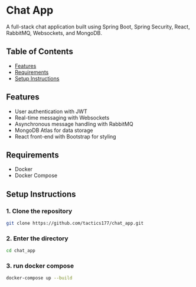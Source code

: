 # Chat App

A full-stack chat application built using Spring Boot, Spring Security, React, RabbitMQ, Websockets, and MongoDB.

## Table of Contents
- [Features](#features)
- [Requirements](#requirements)
- [Setup Instructions](#setup-instructions)

## Features
- User authentication with JWT
- Real-time messaging with Websockets
- Asynchronous message handling with RabbitMQ
- MongoDB Atlas for data storage
- React front-end with Bootstrap for styling

## Requirements
- Docker
- Docker Compose

## Setup Instructions

### 1. Clone the repository
```bash
git clone https://github.com/tactics177/chat_app.git
```

### 2. Enter the directory
```bash
cd chat_app
```

### 3. run docker compose
```bash
docker-compose up --build
```

